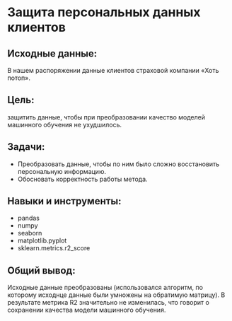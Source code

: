 # Защита персональных данных клиентов
## Исходные данные:
В нашем распоряжении данные клиентов страховой компании «Хоть потоп».

## Цель: 
защитить данные, чтобы при преобразовании качество моделей машинного обучения не ухудшилось.

## Задачи:
  - Преобразовать данные, чтобы по ним было сложно восстановить персональную информацию.
  - Обосновать корректность работы метода.
## Навыки и инструменты:
  - pandas
  - numpy
  - seaborn
  - matplotlib.pyplot
  - sklearn.metrics.r2_score

## Общий вывод:
Исходные данные преобразованы (использовался алгоритм, по которому исходнце данные были умножены на обратимую матрицу). В результате метрика R2 значительно не изменилась, что говорит о сохранении качества модели машинного обучения.
